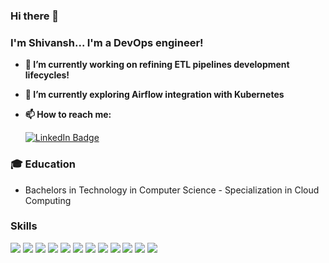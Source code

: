 ### Hi there 👋

### I'm Shivansh...  I'm a DevOps engineer!

- **🔭 I’m currently working on refining ETL pipelines development lifecycles!**

- **🌱 I’m currently exploring Airflow integration with Kubernetes**

- **📫 How to reach me:**

  [![LinkedIn Badge](https://img.shields.io/badge/-LinkedIn-0077b5?style=flat&logo=linkedin&logoColor=white&link=https://in.linkedin.com/in/shivanshthapliyal)](https://in.linkedin.com/in/shivanshthapliyal)

### 🎓 Education

- Bachelors in Technology in Computer Science - Specialization in Cloud Computing

### Skills

[![](https://img.shields.io/badge/Amazon%20Web%20Services-e65c00?style=for-the-badge&logo=Amazon%20AWS)](https://github.com/shivanshthapliyal)
[![](https://img.shields.io/badge/Terraform-0039e6?style=for-the-badge&logo=Terraform)](https://github.com/shivanshthapliyal)
[![](https://img.shields.io/badge/Ansible-cc3300?style=for-the-badge&logo=Ansible&logoColor=white)](https://github.com/shivanshthapliyal)
[![](https://img.shields.io/badge/Docker-008ae6?style=for-the-badge&logo=Docker&logoColor=white)](https://github.com/shivanshthapliyal)
[![](https://img.shields.io/badge/Kubernetes-000099?style=for-the-badge&logoColor=white&logo=Kubernetes)](https://github.com/shivanshthapliyal)
[![](https://img.shields.io/badge/Git-e68a00?style=for-the-badge&logoColor=white&logo=GitHub)](https://github.com/shivanshthapliyal)
[![](https://img.shields.io/badge/Jenkins-cc3300?style=for-the-badge&logoColor=white&logo=Jenkins)](https://github.com/shivanshthapliyal)
[![](https://img.shields.io/badge/Jenkins-cc3300?style=for-the-badge&logoColor=white&logo=Jenkins)](https://github.com/shivanshthapliyal)
[![](https://img.shields.io/badge/NiFi-7299a7?style=for-the-badge&logoColor=white&logo=Apache)](https://github.com/shivanshthapliyal)
[![](https://img.shields.io/badge/Airflow-9B002F?style=for-the-badge&logoColor=white&logo=Apache%20Airflow)](https://github.com/shivanshthapliyal)
[![](https://img.shields.io/badge/Python-003300?style=for-the-badge&logo=python&logoColor=white)](https://github.com/shivanshthapliyal)
[![](https://img.shields.io/badge/Linux-EA9200?style=for-the-badge&logoColor=white&logo=Linux)](https://github.com/shivanshthapliyal)
[![]()](https://github.com/shivanshthapliyal)
[![]()](https://github.com/shivanshthapliyal)


<!--
**shivanshthapliyal/shivanshthapliyal** is a ✨ _special_ ✨ repository because its `README.md` (this file) appears on your GitHub profile.

Here are some ideas to get you started:

- 🔭 I’m currently working on ...
-  🌱 I’m currently learning  ...
- 👯 I’m looking to collaborate on ...
- 🤔 I’m looking for help with ...
- 💬 Ask me about ...
- 📫 How to reach me: ...
- 😄 Pronouns: ...
- ⚡ Fun fact: ...
-->

